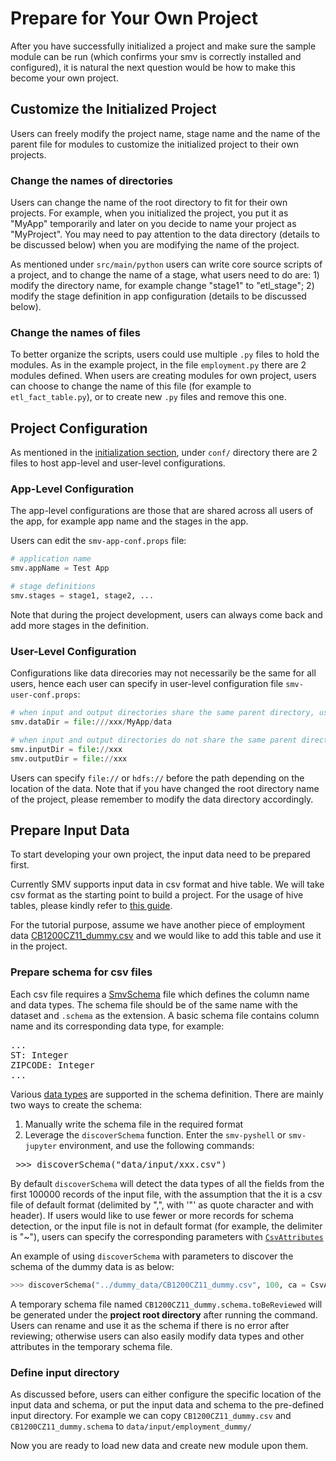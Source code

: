 # Prepare for Your Own Project
After you have successfully initialized a project and make sure the sample module can be run (which confirms your smv is correctly installed and configured), it is natural the next question would be how to make this become your own project.

## Customize the Initialized Project
Users can freely modify the project name, stage name and the name of the parent file for modules to customize the initialized project to their own projects.

### Change the names of directories
Users can change the name of the root directory to fit for their own projects. For example, when you initialized the project, you put it as "MyApp" temporarily and later on you decide to name your project as "MyProject". You may need to pay attention to the data directory (details to be discussed below) when you are modifying the name of the project.

As mentioned under `src/main/python` users can write core source scripts of a project, and to change the name of a stage, what users need to do are: 1) modify the directory name, for example change "stage1" to "etl_stage"; 2) modify the stage definition in app configuration (details to be discussed below).

### Change the names of files
To better organize the scripts, users could use multiple `.py` files to hold the modules. As in the example project, in the file `employment.py` there are 2 modules defined. When users are creating modules for own project, users can choose to change the name of this file (for example to `etl_fact_table.py`), or to create new `.py` files and remove this one.  

## Project Configuration
As mentioned in the [initialization section](myapp_init.md), under `conf/` directory there are 2 files to host app-level and user-level configurations.

### App-Level Configuration
The app-level configurations are those that are shared across all users of the app, for example app name and the stages in the app.

Users can edit the `smv-app-conf.props` file:  
```python
# application name
smv.appName = Test App

# stage definitions
smv.stages = stage1, stage2, ...
```   
Note that during the project development, users can always come back and add more stages in the definition.  

### User-Level Configuration
Configurations like data direcories may not necessarily be the same for all users, hence each user can specify in user-level configuration file `smv-user-conf.props`:  
```python
# when input and output directories share the same parent directory, users can just specify dataDir
smv.dataDir = file:///xxx/MyApp/data  

# when input and output directories do not share the same parent directory
smv.inputDir = file://xxx
smv.outputDir = file://xxx
```
Users can specify `file://` or `hdfs://` before the path depending on the location of the data. Note that if you have changed the root directory name of the project, please remember to modify the data directory accordingly.


## Prepare Input Data
To start developing your own project, the input data need to be prepared first.  

Currently SMV supports input data in csv format and hive table. We will take csv format as the starting point to build a project. For the usage of hive tables, please kindly refer to [this guide](https://github.com/TresAmigosSD/SMV/blob/master/docs/user/smv_input.md#hive-table-input).

For the tutorial purpose, assume we have another piece of employment data [CB1200CZ11_dummy.csv](../../dummy_data/CB1200CZ11_dummy.csv) and we would like to add this table and use it in the project.

### Prepare schema for csv files
Each csv file requires a [SmvSchema](http://tresamigossd.github.io/SMV/scaladocs/index.html#org.tresamigos.smv.SmvSchema) file which defines the column name and data types. The schema file should be of the same name with the dataset and `.schema` as the extension. A basic schema file contains column name and its corresponding data type, for example:  
<pre>...
ST: Integer
ZIPCODE: Integer
...</pre>  

Various [data types](https://github.com/TresAmigosSD/SMV/blob/master/docs/user/smv_input.md#supported-schema-types) are supported in the schema definition. There are mainly two ways to create the schema:  
1) Manually write the schema file in the required format  
2) Leverage the `discoverSchema` function. Enter the `smv-pyshell` or `smv-jupyter` environment, and use the following commands:  
<pre> >>> discoverSchema("data/input/xxx.csv")</pre>

By default `discoverSchema` will detect the data types of all the fields from the first 100000 records of the input file, with the assumption that the it is a csv file of default format (delimited by ",", with '\"' as quote character and with header). If users would like to use fewer or more records for schema detection, or the input file is not in default format (for example, the delimiter is "~"), users can specify the corresponding parameters with [`CsvAttributes`]()

An example of using `discoverSchema` with parameters to discover the schema of the dummy data is as below:
```python
>>> discoverSchema("../dummy_data/CB1200CZ11_dummy.csv", 100, ca = CsvAttributes(delimiter = '|', hasHeader = True))
```

A temporary schema file named `CB1200CZ11_dummy.schema.toBeReviewed` will be generated under the **project root directory** after running the command. Users can rename and use it as the schema if there is no error after reviewing; otherwise users can also easily modify data types and other attributes in the temporary schema file.

### Define input directory
As discussed before, users can either configure the specific location of the input data and schema, or put the input data and schema to the pre-defined input directory. For example we can copy `CB1200CZ11_dummy.csv` and `CB1200CZ11_dummy.schema` to `data/input/employment_dummy/`

Now you are ready to load new data and create new module upon them.
